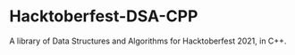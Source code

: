 # Hacktoberfest-DSA-CPP
A library of Data Structures and Algorithms for Hacktoberfest 2021, in C++.
